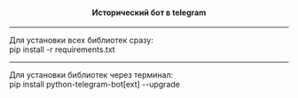 <h4 align="center"> Исторический бот в telegram</h4><hr>

<p>
Для установки всех библиотек сразу:<br>
pip install -r requirements.txt
</p><hr>

<p>
Для установки библиотек через терминал:<br>
pip install python-telegram-bot[ext] --upgrade<br>
</p>
